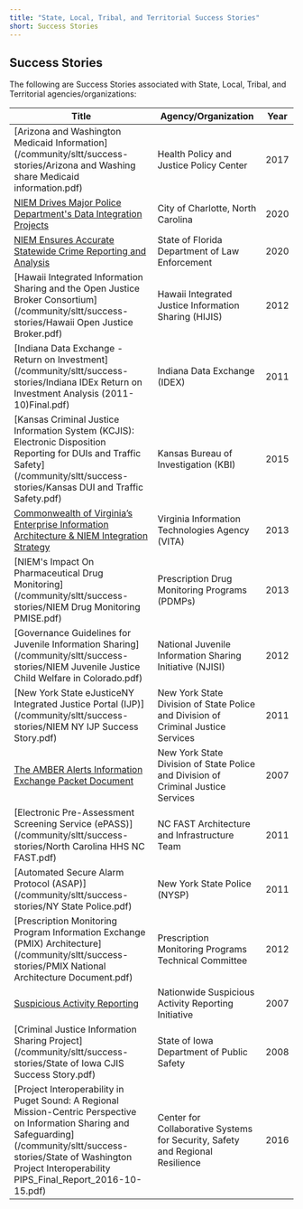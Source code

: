 ```yaml
---
title: "State, Local, Tribal, and Territorial Success Stories"
short: Success Stories
---
```


## Success Stories

The following are Success Stories associated with State, Local, Tribal, and Territorial agencies/organizations:

|Title|Agency/Organization|Year|
|---|---|---|
|[Arizona and Washington Medicaid Information](/community/sltt/success-stories/Arizona and Washing share Medicaid information.pdf)|Health Policy and Justice Policy Center|2017|
|[NIEM Drives Major Police Department's Data Integration Projects](/community/sltt/success-stories/CharlotteNC_Success_13Dec2020.pdf)|City of Charlotte, North Carolina|2020|
|[NIEM Ensures Accurate Statewide Crime Reporting and Analysis](/community/sltt/success-stories/Florida_Success_13Dec2020.pdf)|State of Florida Department of Law Enforcement|2020|
|[Hawaii Integrated Information Sharing and the Open Justice Broker Consortium](/community/sltt/success-stories/Hawaii Open Justice Broker.pdf)|Hawaii Integrated Justice Information Sharing (HIJIS)|2012|
|[Indiana Data Exchange - Return on Investment](/community/sltt/success-stories/Indiana IDEx Return on Investment Analysis (2011-10)Final.pdf)|Indiana Data Exchange (IDEX)|2011|
|[Kansas Criminal Justice Information System (KCJIS): Electronic Disposition Reporting for DUIs and Traffic Safety](/community/sltt/success-stories/Kansas DUI and Traffic Safety.pdf)|Kansas Bureau of Investigation (KBI)|2015|
|[Commonwealth of Virginia’s Enterprise Information Architecture & NIEM Integration Strategy](/community/sltt/success-stories/NASCIO-07162013-Virginia-EIA-NIEM-Integration.pdf)|Virginia Information Technologies Agency (VITA)|2013|
|[NIEM's Impact On Pharmaceutical Drug Monitoring](/community/sltt/success-stories/NIEM Drug Monitoring PMISE.pdf)|Prescription Drug Monitoring Programs (PDMPs)|2013|
|[Governance Guidelines for Juvenile Information Sharing](/community/sltt/success-stories/NIEM Juvenile Justice  Child Welfare in Colorado.pdf)|National Juvenile Information Sharing Initiative (NJISI)|2012|
|[New York State eJusticeNY Integrated Justice Portal (IJP)](/community/sltt/success-stories/NIEM NY IJP Success Story.pdf)|New York State Division of State Police and Division of Criminal Justice Services|2011|
|[The AMBER Alerts Information Exchange Packet Document](/community/sltt/success-stories/NIEM_Ambert-Alert.pdf)|New York State Division of State Police and Division of Criminal Justice Services|2007|
|[Electronic Pre-Assessment Screening Service (ePASS)](/community/sltt/success-stories/North Carolina HHS NC FAST.pdf)|NC FAST Architecture and Infrastructure Team|2011|
|[Automated Secure Alarm Protocol (ASAP)](/community/sltt/success-stories/NY State Police.pdf)|New York State Police (NYSP)|2011|
|[Prescription Monitoring Program Information Exchange (PMIX) Architecture](/community/sltt/success-stories/PMIX National Architecture Document.pdf)|Prescription Monitoring Programs Technical Committee|2012|
|[Suspicious Activity Reporting](/community/sltt/success-stories/SAR_NIEM_Success_Story_Final_March.pdf)|Nationwide Suspicious Activity Reporting Initiative|2007|
|[Criminal Justice Information Sharing Project](/community/sltt/success-stories/State of Iowa CJIS Success Story.pdf)|State of Iowa Department of Public Safety|2008|
|[Project Interoperability in Puget Sound: A Regional Mission-Centric Perspective on Information Sharing and Safeguarding](/community/sltt/success-stories/State of Washington Project Interoperability PIPS_Final_Report_2016-10-15.pdf)|Center for Collaborative Systems for Security, Safety and Regional Resilience|2016|
